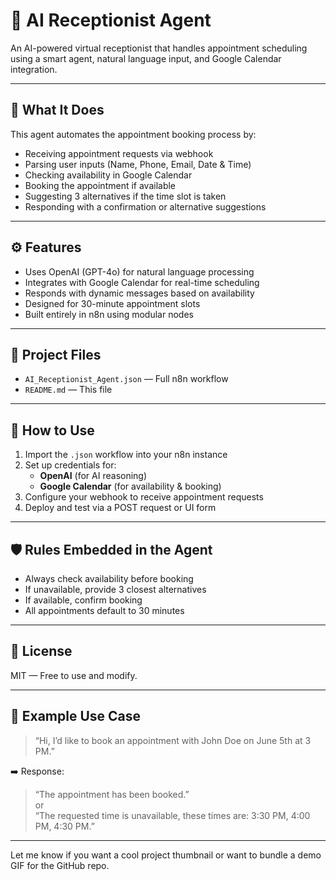 # 🤖 AI Receptionist Agent

An AI-powered virtual receptionist that handles appointment scheduling using a smart agent, natural language input, and Google Calendar integration.

---

## 🧠 What It Does

This agent automates the appointment booking process by:
- Receiving appointment requests via webhook
- Parsing user inputs (Name, Phone, Email, Date & Time)
- Checking availability in Google Calendar
- Booking the appointment if available
- Suggesting 3 alternatives if the time slot is taken
- Responding with a confirmation or alternative suggestions

---

## ⚙️ Features

- Uses OpenAI (GPT-4o) for natural language processing
- Integrates with Google Calendar for real-time scheduling
- Responds with dynamic messages based on availability
- Designed for 30-minute appointment slots
- Built entirely in n8n using modular nodes

---

## 📂 Project Files

- `AI_Receptionist_Agent.json` — Full n8n workflow
- `README.md` — This file

---

## 🔄 How to Use

1. Import the `.json` workflow into your n8n instance
2. Set up credentials for:
   - **OpenAI** (for AI reasoning)
   - **Google Calendar** (for availability & booking)
3. Configure your webhook to receive appointment requests
4. Deploy and test via a POST request or UI form

---

## 🛡 Rules Embedded in the Agent

- Always check availability before booking
- If unavailable, provide 3 closest alternatives
- If available, confirm booking
- All appointments default to 30 minutes

---

## 📄 License

MIT — Free to use and modify.

---

## 💬 Example Use Case

> “Hi, I’d like to book an appointment with John Doe on June 5th at 3 PM.”

➡️ Response:  
> “The appointment has been booked.”  
> or  
> “The requested time is unavailable, these times are: 3:30 PM, 4:00 PM, 4:30 PM.”

---

Let me know if you want a cool project thumbnail or want to bundle a demo GIF for the GitHub repo.
